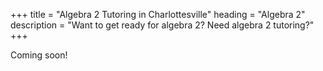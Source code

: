 +++
title = "Algebra 2 Tutoring in Charlottesville"
heading = "Algebra 2"
description = "Want to get ready for algebra 2? Need algebra 2 tutoring?"
+++

Coming soon!
